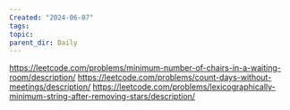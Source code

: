 ```yaml
---
Created: "2024-06-07"
tags: 
topic: 
parent_dir: Daily
---
```

https://leetcode.com/problems/minimum-number-of-chairs-in-a-waiting-room/description/
https://leetcode.com/problems/count-days-without-meetings/description/
https://leetcode.com/problems/lexicographically-minimum-string-after-removing-stars/description/